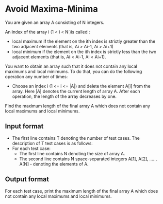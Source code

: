# Avoid Maxima-Minima

You are given an array A consisting of N integers.

An index of the array i (1 < i < N )is called :

- local maximum if the element on the ith index is strictly greater than the two adjacent elements (that is, Ai > Ai-1, Ai > Ai+1)
- local minimum if the element on the ith index is strictly less than the two adjacent elements (that is, Ai < Ai-1, Ai < Ai+1).

You want to obtain an array such that it does not contain any local maximums and local minimums. To do that, you can do the following operation any number of times:

- Choose an index i (1 <= i <= |A|) and delete the element A[i] from the array. Here |A| denotes the current length of array A. After each operation, the length of the array decreases by one.

Find the maximum length of the final array A which does not contain any local maximums and local minimums.

## Input format

- The first line contains T denoting the number of test cases. The description of T test cases is as follows:
- For each test case:
  - The first line contains N denoting the size of array A.
  - The second line contains N space-separated integers A[1], A[2], ....., A[N] - denoting the elements of A.

## Output format

For each test case, print the maximum length of the final array A which does not contain any local maximums and local minimums.
